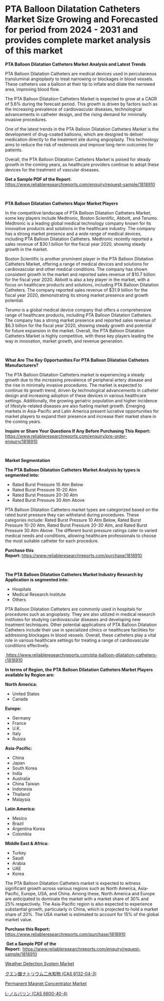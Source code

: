<p><h1>PTA Balloon Dilatation Catheters Market Size Growing and Forecasted for period from 2024 - 2031 and provides complete market analysis of this market</h1></p><p><strong>PTA Balloon Dilatation Catheters Market Analysis and Latest Trends</strong></p>
<p><p>PTA Balloon Dilatation Catheters are medical devices used in percutaneous transluminal angioplasty to treat narrowing or blockages in blood vessels. These catheters use a balloon at their tip to inflate and dilate the narrowed area, improving blood flow.</p><p>The PTA Balloon Dilatation Catheters Market is expected to grow at a CAGR of 5.6% during the forecast period. This growth is driven by factors such as the increasing prevalence of cardiovascular diseases, technological advancements in catheter design, and the rising demand for minimally invasive procedures. </p><p>One of the latest trends in the PTA Balloon Dilatation Catheters Market is the development of drug-coated balloons, which are designed to deliver medication directly to the treatment site during angioplasty. This technology aims to reduce the risk of restenosis and improve long-term outcomes for patients.</p><p>Overall, the PTA Balloon Dilatation Catheters Market is poised for steady growth in the coming years, as healthcare providers continue to adopt these devices for the treatment of vascular diseases.</p></p>
<p><strong>Get a Sample PDF of the Report:&nbsp;</strong> <a href="https://www.reliableresearchreports.com/enquiry/request-sample/1818910">https://www.reliableresearchreports.com/enquiry/request-sample/1818910</a></p>
<p>&nbsp;</p>
<p><strong>PTA Balloon Dilatation Catheters Major Market Players</strong></p>
<p><p>In the competitive landscape of PTA Balloon Dilatation Catheters Market, some key players include Medtronic, Boston Scientific, Abbott, and Terumo. Medtronic is a leading global medical technology company known for its innovative products and solutions in the healthcare industry. The company has a strong market presence and a wide range of medical devices, including PTA Balloon Dilatation Catheters. Medtronic recently reported a sales revenue of $30.1 billion for the fiscal year 2020, showing steady growth in the market.</p><p>Boston Scientific is another prominent player in the PTA Balloon Dilatation Catheters Market, offering a range of medical devices and solutions for cardiovascular and other medical conditions. The company has shown consistent growth in the market and reported sales revenue of $10.7 billion for the fiscal year 2020. Abbott is also a key player in the market, with a focus on healthcare products and solutions, including PTA Balloon Dilatation Catheters. The company reported sales revenue of $31.9 billion for the fiscal year 2020, demonstrating its strong market presence and growth potential.</p><p>Terumo is a global medical device company that offers a comprehensive range of healthcare products, including PTA Balloon Dilatation Catheters. The company has a strong market presence and reported sales revenue of $6.3 billion for the fiscal year 2020, showing steady growth and potential for future expansion in the market. Overall, the PTA Balloon Dilatation Catheters Market is highly competitive, with these key players leading the way in innovation, market growth, and revenue generation.</p></p>
<p>&nbsp;</p>
<p><strong>What Are The Key Opportunities For PTA Balloon Dilatation Catheters Manufacturers?</strong></p>
<p><p>The PTA Balloon Dilatation Catheters market is experiencing a steady growth due to the increasing prevalence of peripheral artery disease and the rise in minimally invasive procedures. The market is expected to continue its growth trend, driven by technological advancements in catheter design and increasing adoption of these devices in various healthcare settings. Additionally, the growing geriatric population and higher incidence of lifestyle-related diseases are also fueling market growth. Emerging markets in Asia-Pacific and Latin America present lucrative opportunities for market players to expand their presence and increase their market share in the coming years.</p></p>
<p><strong>Inquire or Share Your Questions If Any Before Purchasing This Report:</strong> <a href="https://www.reliableresearchreports.com/enquiry/pre-order-enquiry/1818910">https://www.reliableresearchreports.com/enquiry/pre-order-enquiry/1818910</a></p>
<p>&nbsp;</p>
<p><strong>Market Segmentation</strong></p>
<p><strong>The PTA Balloon Dilatation Catheters Market Analysis by types is segmented into:</strong></p>
<p><ul><li>Rated Burst Pressure 10 Atm Below</li><li>Rated Burst Pressure 10-20 Atm</li><li>Rated Burst Pressure 20-30 Atm</li><li>Rated Burst Pressure 30 Atm Above</li></ul></p>
<p><p>PTA Balloon Dilatation Catheters market types are categorized based on the rated burst pressure they can withstand during procedures. These categories include: Rated Burst Pressure 10 Atm Below, Rated Burst Pressure 10-20 Atm, Rated Burst Pressure 20-30 Atm, and Rated Burst Pressure 30 Atm Above. The different burst pressure ratings cater to varied medical needs and conditions, allowing healthcare professionals to choose the most suitable catheter for each procedure.</p></p>
<p><strong>Purchase this Report:&nbsp;</strong><a href="https://www.reliableresearchreports.com/purchase/1818910">https://www.reliableresearchreports.com/purchase/1818910</a></p>
<p>&nbsp;</p>
<p><strong>The PTA Balloon Dilatation Catheters Market Industry Research by Application is segmented into:</strong></p>
<p><ul><li>Hospitals</li><li>Medical Research Institute</li><li>Others</li></ul></p>
<p><p>PTA Balloon Dilatation Catheters are commonly used in hospitals for procedures such as angioplasty. They are also utilized in medical research institutes for studying cardiovascular diseases and developing new treatment techniques. Other potential applications of PTA Balloon Dilatation Catheters include their use in specialized clinics or healthcare facilities for addressing blockages in blood vessels. Overall, these catheters play a vital role in various healthcare settings for treating a range of cardiovascular conditions effectively.</p></p>
<p><a href="https://www.reliableresearchreports.com/pta-balloon-dilatation-catheters-r1818910">&nbsp;https://www.reliableresearchreports.com/pta-balloon-dilatation-catheters-r1818910</a></p>
<p><strong>In terms of Region, the PTA Balloon Dilatation Catheters Market Players available by Region are:</strong></p>
<p>
    <p> <strong> North America: </strong>
        <ul>
            <li>United States</li>
            <li>Canada</li>
        </ul>
        </p> 
    <p> <strong> Europe: </strong>
        <ul>
            <li>Germany</li>
            <li>France</li>
            <li>U.K.</li>
            <li>Italy</li>
            <li>Russia</li>
        </ul>
        </p> 
    <p> <strong> Asia-Pacific: </strong>
        <ul>
            <li>China</li>
            <li>Japan</li>
            <li>South Korea</li>
            <li>India</li>
            <li>Australia</li>
            <li>China Taiwan</li>
            <li>Indonesia</li>
            <li>Thailand</li>
            <li>Malaysia</li>
        </ul>
        </p> 
    <p> <strong> Latin America: </strong>
        <ul>
            <li>Mexico</li>
            <li>Brazil</li>
            <li>Argentina Korea</li>
            <li>Colombia</li>
        </ul>
        </p> 
    <p> <strong> Middle East & Africa: </strong>
        <ul>
            <li>Turkey</li>
            <li>Saudi</li>
            <li>Arabia</li>
            <li>UAE</li>
            <li>Korea</li>
        </ul>
    </p>
    </p>
<p><p>The PTA Balloon Dilatation Catheters market is expected to witness significant growth across various regions such as North America, Asia-Pacific, Europe, USA, and China. Among these, North America and Europe are anticipated to dominate the market with a market share of 30% and 25% respectively. The Asia-Pacific region is also expected to experience substantial growth, particularly in China, which is projected to hold a market share of 20%. The USA market is estimated to account for 15% of the global market value.</p></p>
<p><strong>Purchase this Report: </strong><a href="https://www.reliableresearchreports.com/purchase/1818910">https://www.reliableresearchreports.com/purchase/1818910</a></p>
<p>&nbsp;<strong>Get a Sample PDF of the Report:&nbsp;&nbsp;</strong><a href="https://www.reliableresearchreports.com/enquiry/request-sample/1818910">https://www.reliableresearchreports.com/enquiry/request-sample/1818910</a></p>
<p><strong></strong></p>
<p><p><a href="https://github.com/JameTravis/Market-Research-Report-List-5/blob/main/weather-detection-system-market.md">Weather Detection System Market</a></p><p><a href="https://github.com/AbigaleHuel/Market-Research-Report-List-1/blob/main/8937442169499.md">クエン酸ナトリウム二水和物 (CAS 6132-04-3)</a></p><p><a href="https://github.com/vimar16th/Market-Research-Report-List-5/blob/main/permanent-magnet-concentrator-market.md">Permanent Magnet Concentrator Market</a></p><p><a href="https://github.com/AdellaPrice2023/Market-Research-Report-List-2/blob/main/9384692169498.md">L-ノルバリン (CAS 6600-40-4)</a></p></p>